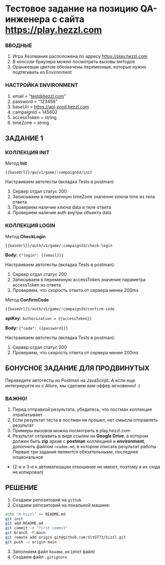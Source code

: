 # Тестовое задание на позицию QA-инженера с сайта https://play.hezzl.com

### ВВОДНЫЕ
1. Игра Хезлмания расположена по адресу https://play.hezzl.com
2. В консоли браузера можно посмотреть вызовы методов
3. Оранжевым цветом обозначены переменные, которые нужно подтягивать из Environment

### НАСТРОЙКА ENVIRONMENT
1. email = "test@hezzl.com"
2. password = "123456"
3. baseUrl = https://api-prod.hezzl.com
4. campaignId = 145602
5. accessToken = string
6. timeZone = string

## ЗАДАНИЕ 1

### КОЛЛЕКЦИЯ INIT
Метод **Init**

```{{baseUrl}}/gw/v1/game/:campaignId/init```

Настраиваем автотесты (вкладка Tests в postman)
1. Сервер отдал статус 200
2. Записываем в переменную timeZone значение ключа time из тела ответа
3. Проверяем наличие ключа data в теле ответа
4. Проверяем наличие auth внутри объекта data

### КОЛЛЕКЦИЯ LOGIN
Метод **CheckLogin**

```{{baseUrl}}/auth/v1/game/:campaignId/check-login```

**Body:** ```{"login": {{email}}}```


Настраиваем автотесты (вкладка Tests в postman):
1. Сервер отдал статус 200
2. Записываем в переменную accessToken значение параметра accessToken из ответа
3. Проверяем, что скорость ответа от сервера менее 200ms

Метод **ConfirmCode**

```{{baseUrl}}/auth/v1/game/:campaignId/confirm-code```

**apiKey:** ```Authorization = {{accessToken}}```

**Body:** ```{"code": {{password}}}```

Настраиваем автотесты (вкладка Tests в postman):
1. Сервер отдал статус 200
2. Проверяем, что скорость ответа от сервера менее 200ms

## БОНУСНОЕ ЗАДАНИЕ ДЛЯ ПРОДВИНУТЫХ
Переведите автотесты из Postman на JavaScript. А если еще интегрируете их с Allure, мы сделаем вам оффер мгновенно! :)

### ВАЖНО!
1. Перед отправкой результата, убедитесь, что постман коллекция отрабатывает
2. Если результат теста в постман не прошел, нет смысла отправлять результат
3. Примеры вызовов можно посмотреть в play.hezzl.com
4. Результат отправить в виде ссылки на **Google Drive**, в котором должен быть **zip** архив с **postman** коллекцией и **environment**, дополнить файлом ```readme.md```, в котором описать результат работы
Первые три задания являются обязательными, последнее опциональное
* (2-е и 3-е к автоматизации отношение не имеют, поэтому я их сюда не копировал)


## РЕШЕНИЕ

1. Создаем репозиторий на ```github```
2. Создаем репозиторий на локальной машине:
 ```bash
echo "# hizzl" >> README.md
git init
git add README.md
git commit -m "first commit"
git branch -M main
git remote add origin git@github.com:VitGT73/hizzl.git
git push -u origin main
```
3. Заполняем файл ```Readme.md``` (этот файл)
4. Создаем файл ```.gitignore```
